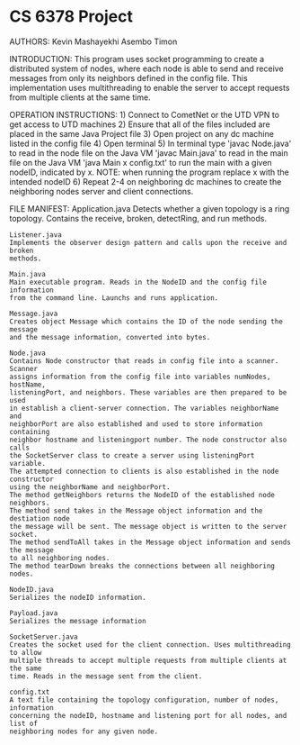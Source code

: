 # CS 6378 Project

AUTHORS:
	Kevin Mashayekhi
	Asembo Timon


INTRODUCTION:
	This program uses socket programming to create a distributed system of nodes,
	where each node is able to send and receive messages from only its neighbors
	defined in the config file. This implementation uses multithreading to enable 
	the server to accept requests from multiple clients at the same time.


OPERATION INSTRUCTIONS:
	1) Connect to CometNet or the UTD VPN to get access to UTD machines
	2) Ensure that all of the files included are placed in the same
	Java Project file
	3) Open project on any dc machine listed in the config file 
	4) Open terminal
	5) In terminal type
		'javac Node.java' to read in the node file on the Java VM
		'javac Main.java' to read in the main file on the Java VM
		'java Main x config.txt' to run the main with a given nodeID,
		indicated by x. 
		NOTE: when running the program replace x with the intended nodeID
	6) Repeat 2-4 on neighboring dc machines to create the neighboring nodes
	server and client connections.


FILE MANIFEST:
	Application.java
	Detects whether a given topology is a ring topology. Contains the receive, broken,
	detectRing, and run methods.

	Listener.java
	Implements the observer design pattern and calls upon the receive and broken 
	methods.

	Main.java
	Main executable program. Reads in the NodeID and the config file information
	from the command line. Launchs and runs application.

	Message.java
	Creates object Message which contains the ID of the node sending the message
	and the message information, converted into bytes. 

	Node.java
	Contains Node constructor that reads in config file into a scanner. Scanner 
	assigns information from the config file into variables numNodes, hostName, 
	listeningPort, and neighbors. These variables are then prepared to be used
	in establish a client-server connection. The variables neighborName and
	neighborPort are also established and used to store information containing
	neighbor hostname and listeningport number. The node constructor also calls
	the SocketServer class to create a server using listeningPort variable.
	The attempted connection to clients is also established in the node constructor
	using the neighborName and neighborPort.
	The method getNeighbors returns the NodeID of the established node neighbors.
	The method send takes in the Message object information and the destiation node
	the message will be sent. The message object is written to the server socket.
	The method sendToAll takes in the Message object information and sends the message
	to all neighboring nodes.
	The method tearDown breaks the connections between all neighboring nodes.

	NodeID.java
	Serializes the nodeID information.
	
	Payload.java
	Serializes the message information 

	SocketServer.java
	Creates the socket used for the client connection. Uses multithreading to allow
	multiple threads to accept multiple requests from multiple clients at the same
	time. Reads in the message sent from the client.

	config.txt
	A text file containing the topology configuration, number of nodes, information
	concerning the nodeID, hostname and listening port for all nodes, and list of 
	neighboring nodes for any given node.
	
